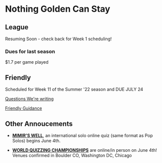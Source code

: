 # Nothing Golden Can Stay

## League
Resuming Soon - check back for Week 1 scheduling!

### Dues for last season
$1.7 per game played

## Friendly
Scheduled for Week 11 of the Summer '22 season and DUE JULY 24

[Questions We're writing](https://docs.google.com/spreadsheets/d/1rjFAIZp3KI-GkO0D_L4ANVb0S6nezp9QoC5S6Etj3uI/edit?usp=sharing)

[Friendly Guidance](https://docs.google.com/document/d/1m6y50y3U98cBSoXEoGXT4Nwt-_kcQupFMNcIKZVnaCs/mobilebasic?fbclid=IwAR2mKISWy2Ja-hbksq6ksOHCwuWZ_pWJ4tpWdsTcc7yevKJolvqdoBkRmGg)

## Other Annoucements
- [**MIMIR'S WELL**](https://www.mimirswell.co.uk/), an international solo online quiz (same format as Pop Solos) begins June 4th. 

- [ **WORLD QUIZZING CHAMPIONSHIPS**](http://www.worldquizzing.com/) are online/in person on June 4th! Venues confirmed in Boulder CO, Washington DC, Chicago
